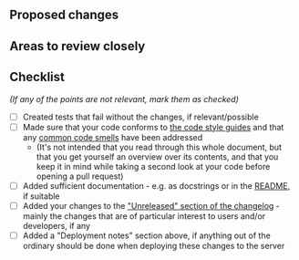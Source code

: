 ## Proposed changes
<!-- Describe the changes you've made -->


## Areas to review closely
<!-- Refer to areas of the changed code where you would like reviewers to take a closer look -->


## Checklist
_(If any of the points are not relevant, mark them as checked)_

- [ ] Created tests that fail without the changes, if relevant/possible
- [ ] Made sure that your code conforms to [the code style guides](https://github.com/MAKENTNU/web/blob/main/CONTRIBUTING.md#code-style-guides) and that any [common code smells](https://github.com/MAKENTNU/web/blob/main/CONTRIBUTING.md#code-review-guideline-code-smells) have been addressed
  - (It's not intended that you read through this whole document, but that you get yourself an overview over its contents, and that you keep it in mind while taking a second look at your code before opening a pull request)
- [ ] Added sufficient documentation - e.g. as docstrings or in the [README](https://github.com/MAKENTNU/web/blob/main/README.md), if suitable
- [ ] Added your changes to the ["Unreleased" section of the changelog](https://github.com/MAKENTNU/web/blob/main/CHANGELOG.md#unreleased) - mainly the changes that are of particular interest to users and/or developers, if any
- [ ] Added a "Deployment notes" section above, if anything out of the ordinary should be done when deploying these changes to the server
